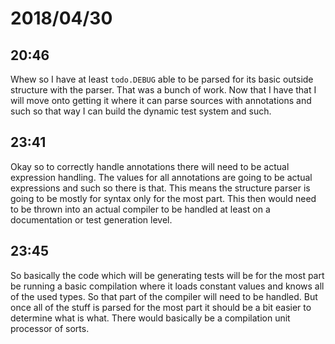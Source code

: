 # 2018/04/30

## 20:46

Whew so I have at least `todo.DEBUG` able to be parsed for its basic outside
structure with the parser. That was a bunch of work. Now that I have that I
will move onto getting it where it can parse sources with annotations and such
so that way I can build the dynamic test system and such.

## 23:41

Okay so to correctly handle annotations there will need to be actual
expression handling. The values for all annotations are going to be actual
expressions and such so there is that. This means the structure parser is
going to be mostly for syntax only for the most part. This then would need to
be thrown into an actual compiler to be handled at least on a documentation or
test generation level.

## 23:45

So basically the code which will be generating tests will be for the most part
be running a basic compilation where it loads constant values and knows all of
the used types. So that part of the compiler will need to be handled. But once
all of the stuff is parsed for the most part it should be a bit easier to
determine what is what. There would basically be a compilation unit processor
of sorts.

